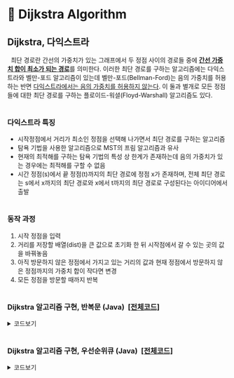 📄 **Dijkstra Algorithm**
===================
## **Dijkstra, 다익스트라**
&nbsp;&nbsp;최단 경로란 간선의 가중치가 있는 그래프에서 두 정점 사이의 경로들 중에 <u>**간선 가중치 합이 최소가 되는 경로**</u>를 의미한다. 이러한 최단 경로를 구하는 알고리즘에는 다익스트라와 벨만-포드 알고리즘이 있는데 벨만-포드(Bellman-Ford)는 음의 가중치를 허용하는 반면 <u>다익스트라에서는 음의 가중치를 허용하지 않는다</u>. 이 둘과 별개로 모든 정점들에 대한 최단 경로를 구하는 플로이드-워셜(Floyd-Warshall) 알고리즘도 있다.
<br/><br/>

### **다익스트라 특징**
- 시작정점에서 거리가 최소인 정점을 선택해 나가면서 최단 경로를 구하는 알고리즘
- 탐욕 기법을 사용한 알고리즘으로 MST의 프림 알고리즘과 유사
- 현재의 최적해를 구하는 탐욕 기법의 특성 상 한계가 존재하는데 음의 가중치가 있는 경우에는 최적해를 구할 수 없음
- 시간 정점(s)에서 끝 정점(t)까지의 최단 경로에 정점 x가 존재하며, 전체 최단 경로는 s에서 x까지의 최단 경로와 x에서 t까지의 최단 경로로 구성된다는 아이디어에서 출발
<br/><br/>

### **동작 과정**
1. 시작 정점을 입력
2. 거리를 저장할 배열(dist)을 큰 값으로 초기화 한 뒤 시작점에서 갈 수 있는 곳의 값을 바꿔놓음
3. 아직 방문하지 않은 정점에서 가지고 있는 거리의 값과 현재 정점에서 방문하지 않은 정점까지의 가중치 합이 작다면 변경
4. 모든 정점을 방문할 때까지 반복
<br/><br/>

### **Dijkstra 알고리즘 구현, 반복문 (Java)** &nbsp;[[전체코드]](code/Dijkstra_loop.java)
<details>
<summary>코드보기</summary>
<div markdown="1">

```java
boolean[] isVisited = new boolean[V];
dist[s] = 0; // 시작 노드 s의 경로 누적값을 0으로

for (int i=0; i<V-1; i++) {
    int min = INF;
    int idx = -1;
    
    // 가장 가중치가 작은 노드 선택
    for (int j=0; j<V; j++) {
        if (isVisited[j] || min <= dist[j]) continue;
        min = dist[j];
        idx = j;
    }
    if (idx == -1) return; // 첫 노드에서 더 이상 갈 곳이 없을 때
    isVisited[idx] = true; // 선택 노드 방문처리
    
    for (int j=0; j<adjList[idx].size(); j++) {
        Node curr = adjList[idx].get(j);
        if (isVisited[curr.v] || dist[curr.v] <= dist[idx] + curr.weight) continue;
        
        dist[curr.v] = dist[idx] + curr.weight; 
    }
}
```

</div>
</details>
</br>


### **Dijkstra 알고리즘 구현, 우선순위큐 (Java)** &nbsp;[[전체코드]](code/Dijkstra_priorityQueue.java)
<details>
<summary>코드보기</summary>
<div markdown="1">

```java
PriorityQueue<Node> pq = new PriorityQueue<>();
boolean[] isVisited = new boolean[V];

dist[s] = 0; // 시작 노드 s의 경로 누적값을 0으로
pq.add(new Node(s, 0));

while (pq.size() > 0) {
    Node curr = pq.poll();
    if (isVisited[curr.v]) continue; 
    
    isVisited[curr.v] = true;
    for (Node n : adjList[curr.v]) {
        if (isVisited[n.v] || dist[n.v] <= dist[curr.v] + n.weight) continue;
        
        dist[n.v] = dist[curr.v] + n.weight;
        pq.offer(new Node(n.v, dist[n.v]));
    }
}
```

</div>
</details>
</br>